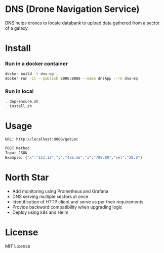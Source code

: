 # DNS (Drone Navigation Service)
DNS helps drones to locate databank to upload data gathered from a sector of a galaxy.

# Install
### Run in a docker container 
```bash
docker build -t dns-ep .
docker run -it --publish 8080:8080 --name dnsApp --rm dns-ep
```
### Run in local
```bash 
. dep-ensure.sh
. install.sh
```

# Usage
```bash
URL: http://localhost:8080/getLoc

POST Method 
Input JSON
Example: {"x":"123.12","y":"456.56","z":"789.89","vel":"20.0"}
```

# North Star 
- Add monitoring using Prometheus and Grafana
- DNS serving multiple sectors at once
- Identification of HTTP client and serve as per their requirements
- Provide backword compatibility when upgrading logic
- Deploy using k8s and Helm

# License
MIT License



